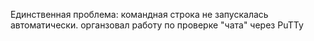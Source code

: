 Единственная проблема: командная строка не запускалась автоматически. органзовал работу по проверке "чата" через PuTTy
